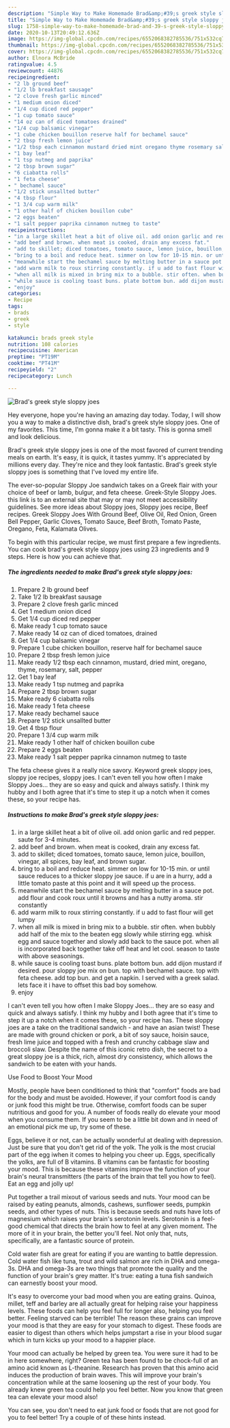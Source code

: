 ```yaml
---
description: "Simple Way to Make Homemade Brad&amp;#39;s greek style sloppy joes"
title: "Simple Way to Make Homemade Brad&amp;#39;s greek style sloppy joes"
slug: 1758-simple-way-to-make-homemade-brad-and-39-s-greek-style-sloppy-joes
date: 2020-10-13T20:49:12.636Z
image: https://img-global.cpcdn.com/recipes/6552068382785536/751x532cq70/brads-greek-style-sloppy-joes-recipe-main-photo.jpg
thumbnail: https://img-global.cpcdn.com/recipes/6552068382785536/751x532cq70/brads-greek-style-sloppy-joes-recipe-main-photo.jpg
cover: https://img-global.cpcdn.com/recipes/6552068382785536/751x532cq70/brads-greek-style-sloppy-joes-recipe-main-photo.jpg
author: Elnora McBride
ratingvalue: 4.5
reviewcount: 44876
recipeingredient:
- "2 lb ground beef"
- "1/2 lb breakfast sausage"
- "2 clove fresh garlic minced"
- "1 medium onion diced"
- "1/4 cup diced red pepper"
- "1 cup tomato sauce"
- "14 oz can of diced tomatoes drained"
- "1/4 cup balsamic vinegar"
- "1 cube chicken bouillon reserve half for bechamel sauce"
- "2 tbsp fresh lemon juice"
- "1/2 tbsp each cinnamon mustard dried mint oregano thyme rosemary salt pepper"
- "1 bay leaf"
- "1 tsp nutmeg and paprika"
- "2 tbsp brown sugar"
- "6 ciabatta rolls"
- "1 feta cheese"
- " bechamel sauce"
- "1/2 stick unsallted butter"
- "4 tbsp flour"
- "1 3/4 cup warm milk"
- "1 other half of chicken bouillon cube"
- "2 eggs beaten"
- "1 salt pepper paprika cinnamon nutmeg to taste"
recipeinstructions:
- "in a large skillet heat a bit of olive oil. add onion garlic and red pepper. saute for 3-4 minutes."
- "add beef and brown. when meat is cooked, drain any excess fat."
- "add to skillet; diced tomatoes, tomato sauce, lemon juice, bouillon, vinegar, all spices, bay leaf, and brown sugar."
- "bring to a boil and reduce heat. simmer on low for 10-15 min. or until sauce reduces to a thicker sloppy joe sauce. if u are in a hurry, add a little tomato paste at this point and it will speed up the process."
- "meanwhile start the bechamel sauce by melting butter in a sauce pot. add flour and cook roux until it browns and has a nutty aroma. stir constantly"
- "add warm milk to roux stirring constantly. if u add to fast flour will get lumpy"
- "when all milk is mixed in bring mix to a bubble. stir often. when bubbly add half of the mix to the beaten egg slowly while stirring egg. whisk egg and sauce together and slowly add back to the sauce pot. when all is incorporated back together take off heat and let cool. season to taste with above seasonings."
- "while sauce is cooling toast buns. plate bottom bun. add dijon mustard if desired. pour sloppy joe mix on bun. top with bechamel sauce. top with feta cheese. add top bun. and get a napkin. I served with a greek salad. lets face it i have to offset this bad boy somehow."
- "enjoy"
categories:
- Recipe
tags:
- brads
- greek
- style

katakunci: brads greek style 
nutrition: 108 calories
recipecuisine: American
preptime: "PT19M"
cooktime: "PT41M"
recipeyield: "2"
recipecategory: Lunch

---
```



![Brad&#39;s greek style sloppy joes](https://img-global.cpcdn.com/recipes/6552068382785536/751x532cq70/brads-greek-style-sloppy-joes-recipe-main-photo.jpg)

Hey everyone, hope you're having an amazing day today. Today, I will show you a way to make a distinctive dish, brad&#39;s greek style sloppy joes. One of my favorites. This time, I'm gonna make it a bit tasty. This is gonna smell and look delicious.

Brad&#39;s greek style sloppy joes is one of the most favored of current trending meals on earth. It's easy, it is quick, it tastes yummy. It's appreciated by millions every day. They're nice and they look fantastic. Brad&#39;s greek style sloppy joes is something that I've loved my entire life.

The ever-so-popular Sloppy Joe sandwich takes on a Greek flair with your choice of beef or lamb, bulgur, and feta cheese. Greek-Style Sloppy Joes. this link is to an external site that may or may not meet accessibility guidelines. See more ideas about Sloppy joes, Sloppy joes recipe, Beef recipes. Greek Sloppy Joes With Ground Beef, Olive Oil, Red Onion, Green Bell Pepper, Garlic Cloves, Tomato Sauce, Beef Broth, Tomato Paste, Oregano, Feta, Kalamata Olives.


To begin with this particular recipe, we must first prepare a few ingredients. You can cook brad&#39;s greek style sloppy joes using 23 ingredients and 9 steps. Here is how you can achieve that.

<!--inarticleads1-->

##### The ingredients needed to make Brad&#39;s greek style sloppy joes:

1. Prepare 2 lb ground beef
1. Take 1/2 lb breakfast sausage
1. Prepare 2 clove fresh garlic minced
1. Get 1 medium onion diced
1. Get 1/4 cup diced red pepper
1. Make ready 1 cup tomato sauce
1. Make ready 14 oz can of diced tomatoes, drained
1. Get 1/4 cup balsamic vinegar
1. Prepare 1 cube chicken bouillon, reserve half for bechamel sauce
1. Prepare 2 tbsp fresh lemon juice
1. Make ready 1/2 tbsp each cinnamon, mustard, dried mint, oregano, thyme, rosemary, salt, pepper
1. Get 1 bay leaf
1. Make ready 1 tsp nutmeg and paprika
1. Prepare 2 tbsp brown sugar
1. Make ready 6 ciabatta rolls
1. Make ready 1 feta cheese
1. Make ready  bechamel sauce
1. Prepare 1/2 stick unsallted butter
1. Get 4 tbsp flour
1. Prepare 1 3/4 cup warm milk
1. Make ready 1 other half of chicken bouillon cube
1. Prepare 2 eggs beaten
1. Make ready 1 salt pepper paprika cinnamon nutmeg to taste


The feta cheese gives it a really nice savory. Keyword greek sloppy joes, sloppy joe recipes, sloppy joes. I can&#39;t even tell you how often I make Sloppy Joes… they are so easy and quick and always satisfy. I think my hubby and I both agree that it&#39;s time to step it up a notch when it comes these, so your recipe has. 

<!--inarticleads2-->

##### Instructions to make Brad&#39;s greek style sloppy joes:

1. in a large skillet heat a bit of olive oil. add onion garlic and red pepper. saute for 3-4 minutes.
1. add beef and brown. when meat is cooked, drain any excess fat.
1. add to skillet; diced tomatoes, tomato sauce, lemon juice, bouillon, vinegar, all spices, bay leaf, and brown sugar.
1. bring to a boil and reduce heat. simmer on low for 10-15 min. or until sauce reduces to a thicker sloppy joe sauce. if u are in a hurry, add a little tomato paste at this point and it will speed up the process.
1. meanwhile start the bechamel sauce by melting butter in a sauce pot. add flour and cook roux until it browns and has a nutty aroma. stir constantly
1. add warm milk to roux stirring constantly. if u add to fast flour will get lumpy
1. when all milk is mixed in bring mix to a bubble. stir often. when bubbly add half of the mix to the beaten egg slowly while stirring egg. whisk egg and sauce together and slowly add back to the sauce pot. when all is incorporated back together take off heat and let cool. season to taste with above seasonings.
1. while sauce is cooling toast buns. plate bottom bun. add dijon mustard if desired. pour sloppy joe mix on bun. top with bechamel sauce. top with feta cheese. add top bun. and get a napkin. I served with a greek salad. lets face it i have to offset this bad boy somehow.
1. enjoy


I can&#39;t even tell you how often I make Sloppy Joes… they are so easy and quick and always satisfy. I think my hubby and I both agree that it&#39;s time to step it up a notch when it comes these, so your recipe has. These sloppy joes are a take on the traditional sandwich - and have an asian twist! These are made with ground chicken or pork, a bit of soy sauce, hoisin sauce, fresh lime juice and topped with a fresh and crunchy cabbage slaw and broccoli slaw. Despite the name of this iconic retro dish, the secret to a great sloppy joe is a thick, rich, almost dry consistency, which allows the sandwich to be eaten with your hands. 

Use Food to Boost Your Mood


Mostly, people have been conditioned to think that "comfort" foods are bad for the body and must be avoided. However, if your comfort food is candy or junk food this might be true. Otherwise, comfort foods can be super nutritious and good for you. A number of foods really do elevate your mood when you consume them. If you seem to be a little bit down and in need of an emotional pick me up, try some of these.

Eggs, believe it or not, can be actually wonderful at dealing with depression. Just be sure that you don't get rid of the yolk. The yolk is the most crucial part of the egg iwhen it comes to helping you cheer up. Eggs, specifically the yolks, are full of B vitamins. B vitamins can be fantastic for boosting your mood. This is because these vitamins improve the function of your brain's neural transmitters (the parts of the brain that tell you how to feel). Eat an egg and jolly up!

Put together a trail mixout of various seeds and nuts. Your mood can be raised by eating peanuts, almonds, cashews, sunflower seeds, pumpkin seeds, and other types of nuts. This is because seeds and nuts have lots of magnesium which raises your brain's serotonin levels. Serotonin is a feel-good chemical that directs the brain how to feel at any given moment. The more of it in your brain, the better you'll feel. Not only that, nuts, specifically, are a fantastic source of protein.

Cold water fish are great for eating if you are wanting to battle depression. Cold water fish like tuna, trout and wild salmon are rich in DHA and omega-3s. DHA and omega-3s are two things that promote the quality and the function of your brain's grey matter. It's true: eating a tuna fish sandwich can earnestly boost your mood. 

It's easy to overcome your bad mood when you are eating grains. Quinoa, millet, teff and barley are all actually great for helping raise your happiness levels. These foods can help you feel full for longer also, helping you feel better. Feeling starved can be terrible! The reason these grains can improve your mood is that they are easy for your stomach to digest. These foods are easier to digest than others which helps jumpstart a rise in your blood sugar which in turn kicks up your mood to a happier place.

Your mood can actually be helped by green tea. You were sure it had to be in here somewhere, right? Green tea has been found to be chock-full of an amino acid known as L-theanine. Research has proven that this amino acid induces the production of brain waves. This will improve your brain's concentration while at the same loosening up the rest of your body. You already knew green tea could help you feel better. Now you know that green tea can elevate your mood also!

You can see, you don't need to eat junk food or foods that are not good for you to feel better! Try  a  couple of  of  these  hints  instead.

